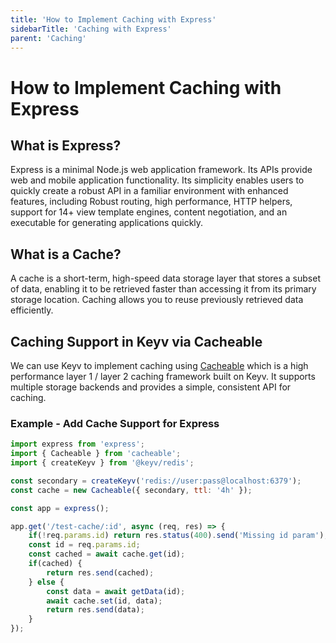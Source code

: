 ```yaml
---
title: 'How to Implement Caching with Express'
sidebarTitle: 'Caching with Express'
parent: 'Caching'
---
```


# How to Implement Caching with Express

## What is Express?
Express is a minimal Node.js web application framework. Its APIs provide web and mobile application functionality. Its simplicity enables users to quickly create a robust API in a familiar environment with enhanced features, including Robust routing, high performance, HTTP helpers, support for 14+ view template engines, content negotiation, and an executable for generating applications quickly.

## What is a Cache?
A cache is a short-term, high-speed data storage layer that stores a subset of data, enabling it to be retrieved faster than accessing it from its primary storage location. Caching allows you to reuse previously retrieved data efficiently.

## Caching Support in Keyv via Cacheable

We can use Keyv to implement caching using [Cacheable](https://npmjs.org/package/cacheable) which is a high performance layer 1 / layer 2 caching framework built on Keyv. It supports multiple storage backends and provides a simple, consistent API for caching.

### Example - Add Cache Support for Express

```js
import express from 'express';
import { Cacheable } from 'cacheable';
import { createKeyv } from '@keyv/redis';

const secondary = createKeyv('redis://user:pass@localhost:6379');
const cache = new Cacheable({ secondary, ttl: '4h' });

const app = express();

app.get('/test-cache/:id', async (req, res) => {
    if(!req.params.id) return res.status(400).send('Missing id param');
    const id = req.params.id;
    const cached = await cache.get(id);
    if(cached) {
        return res.send(cached);
    } else {
        const data = await getData(id);
        await cache.set(id, data);
        return res.send(data);
    }
});

```
